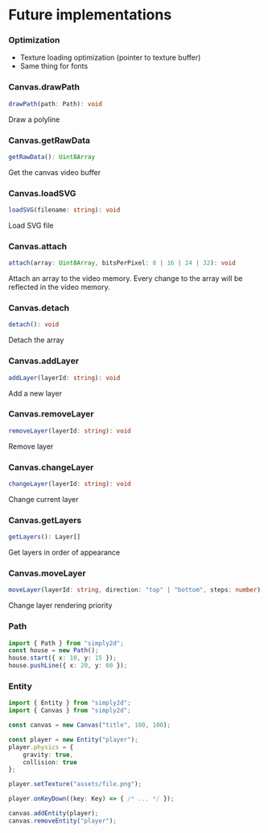 # Future implementations

### Optimization
- Texture loading optimization (pointer to texture buffer)
- Same thing for fonts

### Canvas.drawPath
```ts
drawPath(path: Path): void
```
Draw a polyline

### Canvas.getRawData
```ts
getRawData(): Uint8Array
```
Get the canvas video buffer

### Canvas.loadSVG
```ts
loadSVG(filename: string): void
```
Load SVG file

### Canvas.attach
```ts
attach(array: Uint8Array, bitsPerPixel: 8 | 16 | 24 | 32): void
```
Attach an array to the video memory. Every change to the array will be reflected in the video memory.

### Canvas.detach
```ts
detach(): void
```
Detach the array

### Canvas.addLayer
```ts
addLayer(layerId: string): void
```
Add a new layer

### Canvas.removeLayer
```ts
removeLayer(layerId: string): void
```
Remove layer

### Canvas.changeLayer
```ts
changeLayer(layerId: string): void
```
Change current layer

### Canvas.getLayers
```ts
getLayers(): Layer[]
```
Get layers in order of appearance

### Canvas.moveLayer
```ts
moveLayer(layerId: string, direction: "top" | "bottom", steps: number): void
```
Change layer rendering priority

### Path
```ts
import { Path } from "simply2d";
const house = new Path();
house.start({ x: 10, y: 15 });
house.pushLine({ x: 20, y: 60 });
```

### Entity
```ts
import { Entity } from "simply2d";
import { Canvas } from "simply2d";

const canvas = new Canvas("title", 100, 100);

const player = new Entity("player");
player.physics = {
	gravity: true,
	collision: true
};

player.setTexture("assets/file.png");

player.onKeyDown((key: Key) => { /* ... */ });

canvas.addEntity(player);
canvas.removeEntity("player");
```